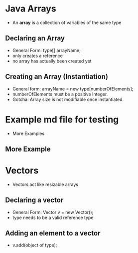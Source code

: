 # Java Arrays
- An **array** is a collection of variables of the same type

## Declaring an Array
- General Form: type[] arrayName;
- only creates a reference
- no array has actually been created yet

## Creating an Array (Instantiation)
- General form: arrayName = new type[numberOfElements];
- numberOfElements must be a positive Integer.
- Gotcha: Array size is not modifiable once instantiated.

# Example md file for testing
- More Examples

## More Example

# Vectors
- Vectors act like resizable arrays

## Declaring a vector
- General Form: Vector<type> v = new Vector();
- type needs to be a valid reference type

## Adding an element to a vector
- v.add(object of type);
